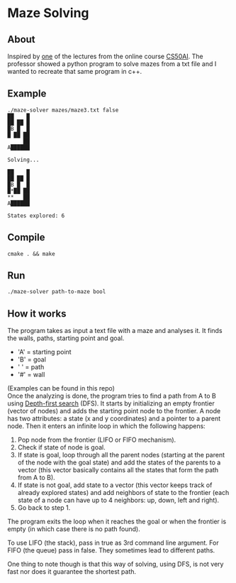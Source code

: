 # Maze Solving

## About
Inspired by [one](https://www.youtube.com/watch?v=qzhEB8FxxRs) of the lectures from the online course [CS50AI](https://cs50.harvard.edu/ai/2020/). The professor showed a python program to solve mazes from a txt file and I wanted to recreate that same program in c++. 

## Example
```
./maze-solver mazes/maze3.txt false
██    █
██ ██ █
█B █  █
█ ██ ██
     ██
A██████

Solving...

██    █
██ ██ █
█B █  █
█*██ ██
**   ██
A██████

States explored: 6
```
## Compile
```
cmake . && make
```
## Run
```
./maze-solver path-to-maze bool
```
## How it works
The program takes as input a text file with a maze and analyses it. It finds the walls, paths, starting point and goal.
* 'A' = starting point
* 'B' = goal
* ' ' = path
* '#' = wall

(Examples can be found in this repo)  
Once the analyzing is done, the program tries to find a path from A to B using [Depth-first search](https://nl.wikipedia.org/wiki/Depth-first_search) (DFS). It starts by initializing an empty frontier (vector of nodes) and adds the starting point node to the frontier. A node has two attributes: a state (x and y coordinates) and a pointer to a parent node. Then it enters an infinite loop in which the following happens:
1. Pop node from the frontier (LIFO or FIFO mechanism).
2. Check if state of node is goal.
3. If state is goal, loop through all the parent nodes (starting at the parent of the node with the goal state) and add the states of the parents to a vector (this vector basically contains all the states that form the path from A to B).
4. If state is not goal, add state to a vector (this vector keeps track of already explored states) and add neighbors of state to the frontier (each state of a node can have up to 4 neighbors: up, down, left and right).
5. Go back to step 1.

The program exits the loop when it reaches the goal or when the frontier is empty (in which case there is no path found).

To use LIFO (the stack), pass in true as 3rd command line argument. For FIFO (the queue) pass in false. They sometimes lead to different paths. 

One thing to note though is that this way of solving, using DFS, is not very fast nor does it guarantee the shortest path. 

